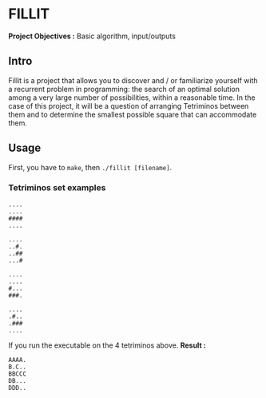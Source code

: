 
# FILLIT

**Project Objectives :** Basic algorithm, input/outputs

## Intro

Fillit is a project that allows you to discover and / or familiarize yourself with a recurrent problem in programming: the search of an optimal solution among a very large number of possibilities, within a reasonable time. In the case of this project, it will be a question of arranging Tetriminos between them and to determine the smallest possible square that can accommodate them.

## Usage

First, you have to `make`, then `./fillit [filename]`.

### Tetriminos set examples
```
....
....
####
....

....
..#.
..##
...#

....
....
#...
###.

....
.#..
.###
....
```
If you run the executable on the 4 tetriminos above.
**Result :**
```
AAAA.
B.C..
BBCCC
DB...
DDD..
```
